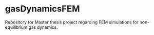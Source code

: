 # gasDynamicsFEM

Repository for Master thesis project regarding FEM simulations for non-equilibrium gas dynamics.